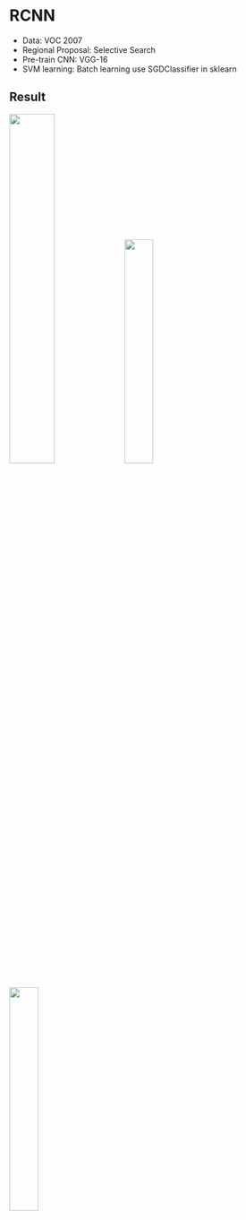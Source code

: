 # RCNN

* Data: VOC 2007
* Regional Proposal: Selective Search
* Pre-train CNN: VGG-16
* SVM learning: Batch learning use SGDClassifier in sklearn

## Result
<img src = "https://user-images.githubusercontent.com/37683366/127149755-ccfe0235-a64e-4368-88de-5de213ba9e2e.PNG" width = "40%" height= "40%"> <img src = "https://user-images.githubusercontent.com/37683366/127149760-f739f4cf-4ed0-4def-9074-0f6df1e3b3c2.PNG" width = "32%" height= "32%"> <img src = "https://user-images.githubusercontent.com/37683366/127149765-212b4d8e-28bd-47c3-936a-72b4cebb1379.PNG" width = "32%" height= "32%">
